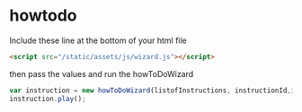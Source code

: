 # howtodo



Include these line at the bottom of your html file
```HTML
<script src="/static/assets/js/wizard.js"></script>
```

then pass the values and run the howToDoWizard  
```JavaScript
var instruction = new howToDoWizard(listofInstructions, instructionId,interval);
instruction.play();
```